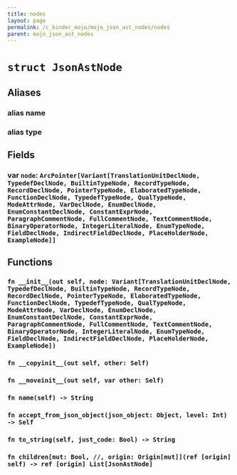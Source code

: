 ```yaml
---
title: nodes
layout: page
permalink: /c_binder_mojo/mojo_json_ast_nodes/nodes
parent: mojo_json_ast_nodes
---
```


# `struct JsonAstNode`
## Aliases
### alias __name__

### alias type

## Fields
### var `node`: `ArcPointer[Variant[TranslationUnitDeclNode, TypedefDeclNode, BuiltinTypeNode, RecordTypeNode, RecordDeclNode, PointerTypeNode, ElaboratedTypeNode, FunctionDeclNode, TypedefTypeNode, QualTypeNode, ModeAttrNode, VarDeclNode, EnumDeclNode, EnumConstantDeclNode, ConstantExprNode, ParagraphCommentNode, FullCommentNode, TextCommentNode, BinaryOperatorNode, IntegerLiteralNode, EnumTypeNode, FieldDeclNode, IndirectFieldDeclNode, PlaceHolderNode, ExampleNode]]`

## Functions
### `fn __init__(out self, node: Variant[TranslationUnitDeclNode, TypedefDeclNode, BuiltinTypeNode, RecordTypeNode, RecordDeclNode, PointerTypeNode, ElaboratedTypeNode, FunctionDeclNode, TypedefTypeNode, QualTypeNode, ModeAttrNode, VarDeclNode, EnumDeclNode, EnumConstantDeclNode, ConstantExprNode, ParagraphCommentNode, FullCommentNode, TextCommentNode, BinaryOperatorNode, IntegerLiteralNode, EnumTypeNode, FieldDeclNode, IndirectFieldDeclNode, PlaceHolderNode, ExampleNode])`


### `fn __copyinit__(out self, other: Self)`


### `fn __moveinit__(out self, var other: Self)`


### `fn name(self) -> String`


### `fn accept_from_json_object(json_object: Object, level: Int) -> Self`


### `fn to_string(self, just_code: Bool) -> String`


### `fn children[mut: Bool, //, origin: Origin[mut]](ref [origin] self) -> ref [origin] List[JsonAstNode]`



